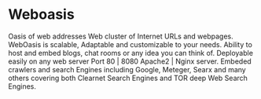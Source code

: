 # Weboasis
Oasis of web addresses
Web cluster of Internet URLs and webpages. WebOasis is scalable, Adaptable and customizable to your needs. Ability to host
and embed blogs, chat rooms or any idea you can think of. 
Deployable easily on any web server Port 80 | 8080 Apache2 | Nginx server.
Embeded crawlers and search Engines including Google, Meteger, Searx and many others covering both Clearnet Search Engines and 
TOR deep Web Search Engines.
